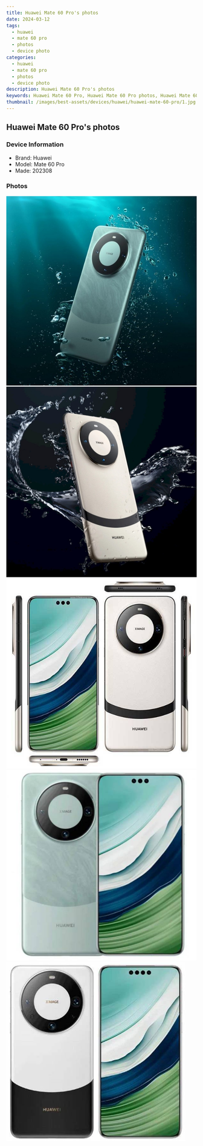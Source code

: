 ```yaml
---
title: Huawei Mate 60 Pro's photos
date: 2024-03-12
tags: 
  - huawei
  - mate 60 pro
  - photos
  - device photo
categories: 
  - huawei
  - mate 60 pro
  - photos
  - device photo
description: Huawei Mate 60 Pro's photos
keywords: Huawei Mate 60 Pro, Huawei Mate 60 Pro photos, Huawei Mate 60 Pro device photo
thumbnail: /images/best-assets/devices/huawei/huawei-mate-60-pro/1.jpg
---
```


## Huawei Mate 60 Pro's photos

### Device Information

- Brand: Huawei
- Model: Mate 60 Pro
- Made: 202308

### Photos

![/images/best-assets/devices/huawei/huawei-mate-60-pro/1.jpg](/images/best-assets/devices/huawei/huawei-mate-60-pro/1.jpg)
![/images/best-assets/devices/huawei/huawei-mate-60-pro/2.jpg](/images/best-assets/devices/huawei/huawei-mate-60-pro/2.jpg)
![/images/best-assets/devices/huawei/huawei-mate-60-pro/3.jpg](/images/best-assets/devices/huawei/huawei-mate-60-pro/3.jpg)
![/images/best-assets/devices/huawei/huawei-mate-60-pro/4.jpg](/images/best-assets/devices/huawei/huawei-mate-60-pro/4.jpg)
![/images/best-assets/devices/huawei/huawei-mate-60-pro/5.jpg](/images/best-assets/devices/huawei/huawei-mate-60-pro/5.jpg)
